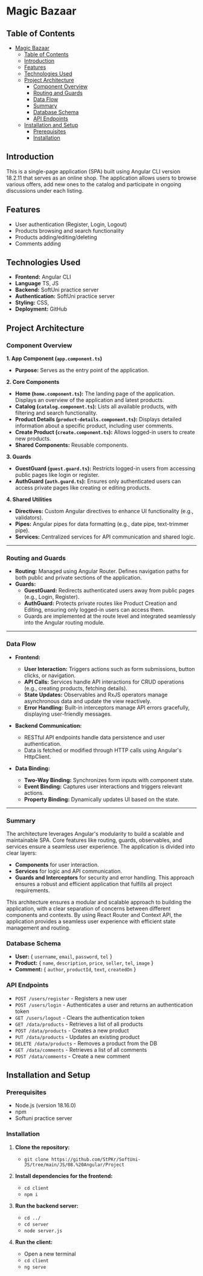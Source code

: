# Magic Bazaar

## Table of Contents
- [Magic Bazaar](#magic-bazaar)
  - [Table of Contents](#table-of-contents)
  - [Introduction](#introduction)
  - [Features](#features)
  - [Technologies Used](#technologies-used)
  - [Project Architecture](#project-architecture)
    - [Component Overview](#component-overview)
    - [Routing and Guards](#routing-and-guards)
    - [Data Flow](#data-flow)
    - [Summary](#summary)
    - [Database Schema](#database-schema)
    - [API Endpoints](#api-endpoints)
  - [Installation and Setup](#installation-and-setup)
    - [Prerequisites](#prerequisites)
    - [Installation](#installation)

## Introduction
This is a single-page application (SPA) built using Angular CLI version 18.2.11 that serves as an online shop. The application allows users to browse various offers, add new ones to the catalog and participate in ongoing discussions under each listing. 


## Features
- User authentication (Register, Login, Logout)
- Products browsing and search functionality
- Products adding/editing/deleting
- Comments adding

## Technologies Used
- **Frontend:** Angular CLI
- **Language** TS, JS
- **Backend:** SoftUni practice server
- **Authentication:** SoftUni practice server
- **Styling:** CSS, 
- **Deployment:** GitHub

## Project Architecture

### Component Overview

**1. App Component (`app.component.ts`)**

- **Purpose:** Serves as the entry point of the application.

**2. Core Components**

- **Home (`home.component.ts`):** The landing page of the application. Displays an overview of the application and latest products.
- **Catalog (`catalog.component.ts`):** Lists all available products, with filtering and search functionality.
- **Product Details (`product-details.component.ts`):** Displays detailed information about a specific product, including user comments.
- **Create Product (`create.component.ts`):** Allows logged-in users to create new products.
- **Shared Components:** Reusable components.

**3. Guards**

- **GuestGuard (`guest.guard.ts`):** Restricts logged-in users from accessing public pages like login or register.
- **AuthGuard (`auth.guard.ts`):** Ensures only authenticated users can access private pages like creating or editing products.

**4. Shared Utilities**

- **Directives:** Custom Angular directives to enhance UI functionality (e.g., validators).
- **Pipes:** Angular pipes for data formatting (e.g., date pipe, text-trimmer pipe).
- **Services:** Centralized services for API communication and shared logic.

---

### Routing and Guards

- **Routing:** Managed using Angular Router. Defines navigation paths for both public and private sections of the application.
- **Guards:**
  - **GuestGuard:** Redirects authenticated users away from public pages (e.g., Login, Register).
  - **AuthGuard:** Protects private routes like Product Creation and Editing, ensuring only logged-in users can access them.
  - Guards are implemented at the route level and integrated seamlessly into the Angular routing module.

---

### Data Flow

- **Frontend:** 
  - **User Interaction:** Triggers actions such as form submissions, button clicks, or navigation.
  - **API Calls:** Services handle API interactions for CRUD operations (e.g., creating products, fetching details).
  - **State Updates:** Observables and RxJS operators manage asynchronous data and update the view reactively.
  - **Error Handling:** Built-in interceptors manage API errors gracefully, displaying user-friendly messages.

- **Backend Communication:**
  - RESTful API endpoints handle data persistence and user authentication.
  - Data is fetched or modified through HTTP calls using Angular's HttpClient.

- **Data Binding:**
  - **Two-Way Binding:** Synchronizes form inputs with component state.
  - **Event Binding:** Captures user interactions and triggers relevant actions.
  - **Property Binding:** Dynamically updates UI based on the state.

---

### Summary

The architecture leverages Angular's modularity to build a scalable and maintainable SPA. Core features like routing, guards, observables, and services ensure a seamless user experience. The application is divided into clear layers:
- **Components** for user interaction.
- **Services** for logic and API communication.
- **Guards and Interceptors** for security and error handling.
This approach ensures a robust and efficient application that fulfills all project requirements.


This architecture ensures a modular and scalable approach to building the application, with a clear separation of concerns between different components and contexts. By using React Router and Context API, the application provides a seamless user experience with efficient state management and routing.

### Database Schema
- **User:** { `username`, `email`, `password`, `tel` }
- **Product:** { `name`, `description`, `price`, `seller`, `tel`, `image` }
- **Comment:** { `author`, `productId`, `text`, `createdOn` }

### API Endpoints
- `POST /users/register` - Registers a new user
- `POST /users/login` - Authenticates a user and returns an authentication token
- `GET /users/logout` - Clears the authentication token
- `GET /data/products` - Retrieves a list of all products
- `POST /data/products` - Creates a new product
- `PUT /data/products` - Updates an existing product
- `DELETE /data/products` - Removes a product from the DB
- `GET /data/comments` - Retrieves a list of all comments
- `POST /data/comments` - Create a new comment

## Installation and Setup

### Prerequisites
- Node.js (version 18.16.0)
- npm
- Softuni practice server

### Installation

1. **Clone the repository:**
   - `git clone https://github.com/StPKr/SoftUni-JS/tree/main/JS/08.%20Angular/Project`

2. **Install dependencies for the frontend:**
   - `cd client`
   - `npm i`

3. **Run the backend server:**
   - `cd ../`
   - `cd server`
   - `node server.js`

4. **Run the client:**
   - Open a new terminal
   - `cd client`
   - `ng serve`